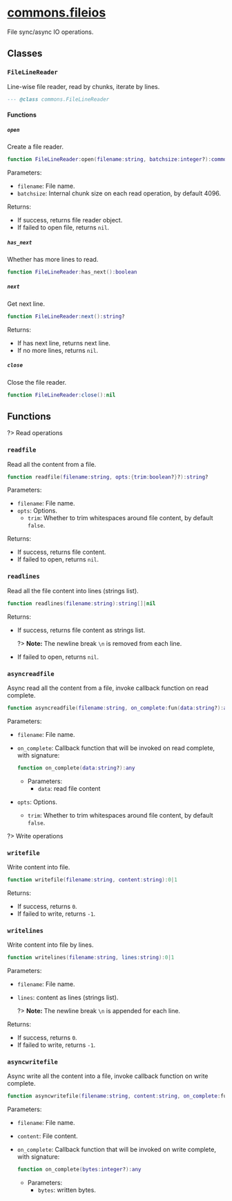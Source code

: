 <!-- markdownlint-disable MD001 MD013 MD034 MD033 MD051 MD024 -->

# [commons.fileios](https://github.com/linrongbin16/commons.nvim/blob/main/lua/commons/fileios.lua)

File sync/async IO operations.

## Classes

### `FileLineReader`

Line-wise file reader, read by chunks, iterate by lines.

```lua
--- @class commons.FileLineReader
```

#### Functions

##### `open`

Create a file reader.

```lua
function FileLineReader:open(filename:string, batchsize:integer?):commons.FileLineReader?
```

Parameters:

- `filename`: File name.
- `batchsize`: Internal chunk size on each read operation, by default 4096.

Returns:

- If success, returns file reader object.
- If failed to open file, returns `nil`.

##### `has_next`

Whether has more lines to read.

```lua
function FileLineReader:has_next():boolean
```

##### `next`

Get next line.

```lua
function FileLineReader:next():string?
```

Returns:

- If has next line, returns next line.
- If no more lines, returns `nil`.

##### `close`

Close the file reader.

```lua
function FileLineReader:close():nil
```

## Functions

?> Read operations

### `readfile`

Read all the content from a file.

```lua
function readfile(filename:string, opts:{trim:boolean?}?):string?
```

Parameters:

- `filename`: File name.
- `opts`: Options.
  - `trim`: Whether to trim whitespaces around file content, by default `false`.

Returns:

- If success, returns file content.
- If failed to open, returns `nil`.

### `readlines`

Read all the file content into lines (strings list).

```lua
function readlines(filename:string):string[]|nil
```

Returns:

- If success, returns file content as strings list.

  ?> **Note:** The newline break `\n` is removed from each line.

- If failed to open, returns `nil`.

### `asyncreadfile`

Async read all the content from a file, invoke callback function on read complete.

```lua
function asyncreadfile(filename:string, on_complete:fun(data:string?):any, opts:{trim:boolean?}?):nil
```

Parameters:

- `filename`: File name.
- `on_complete`: Callback function that will be invoked on read complete, with signature:

  ```lua
  function on_complete(data:string?):any
  ```

  - Parameters:
    - `data`: read file content

- `opts`: Options.
  - `trim`: Whether to trim whitespaces around file content, by default `false`.

?> Write operations

### `writefile`

Write content into file.

```lua
function writefile(filename:string, content:string):0|1
```

Returns:

- If success, returns `0`.
- If failed to write, returns `-1`.

### `writelines`

Write content into file by lines.

```lua
function writelines(filename:string, lines:string):0|1
```

Parameters:

- `filename`: File name.
- `lines`: content as lines (strings list).

  ?> **Note:** The newline break `\n` is appended for each line.

Returns:

- If success, returns `0`.
- If failed to write, returns `-1`.

### `asyncwritefile`

Async write all the content into a file, invoke callback function on write complete.

```lua
function asyncwritefile(filename:string, content:string, on_complete:fun(bytes:integer?):any):nil
```

Parameters:

- `filename`: File name.
- `content`: File content.
- `on_complete`: Callback function that will be invoked on write complete, with signature:

  ```lua
  function on_complete(bytes:integer?):any
  ```

  - Parameters:
    - `bytes`: written bytes.
